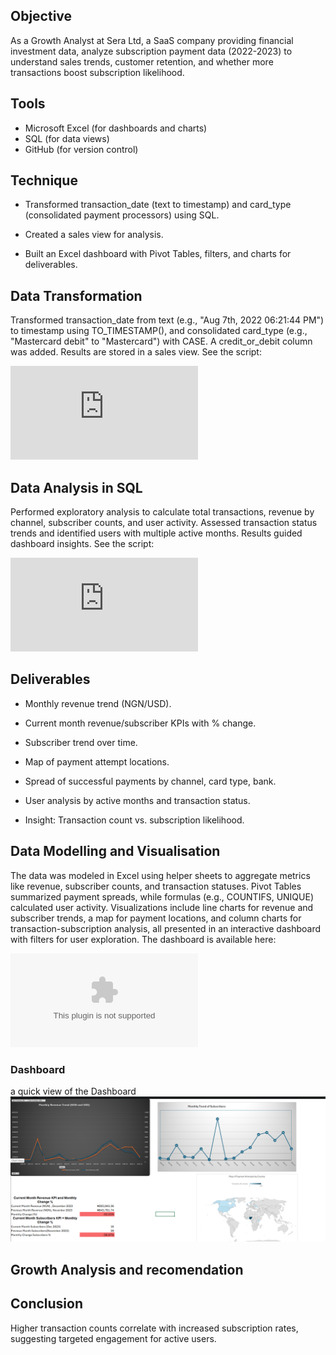 ## Objective

As a Growth Analyst at Sera Ltd, a SaaS company providing financial investment data, analyze subscription payment data (2022-2023) to understand sales trends, customer retention, and whether more transactions boost subscription likelihood.


## Tools

- Microsoft Excel (for dashboards and charts)
- SQL (for data views)
- GitHub (for version control)

## Technique

- Transformed transaction_date (text to timestamp) and card_type (consolidated payment processors) using SQL.

- Created a sales view for analysis.

- Built an Excel dashboard with Pivot Tables, filters, and charts for deliverables.


## Data Transformation
Transformed transaction_date from text (e.g., "Aug 7th, 2022 06:21:44 PM") to timestamp using TO_TIMESTAMP(), and consolidated card_type (e.g., "Mastercard debit" to "Mastercard") with CASE. A credit_or_debit column was added. Results are stored in a sales view. See the script:

![Data transformation in SQL](https://github.com/David-S15/Sera-Growth-Analysis/blob/main/data_transformations.sql)

## Data Analysis in SQL
Performed exploratory analysis to calculate total transactions, revenue by channel, subscriber counts, and user activity. Assessed transaction status trends and identified users with multiple active months. Results guided dashboard insights. See the script:

![Data Analysis in SQL](https://github.com/David-S15/Sera-Growth-Analysis/blob/main/data_analysis_sera_payments.sql)


## Deliverables

- Monthly revenue trend (NGN/USD).

- Current month revenue/subscriber KPIs with % change.

- Subscriber trend over time.

- Map of payment attempt locations.

- Spread of successful payments by channel, card type, bank.

- User analysis by active months and transaction status.

- Insight: Transaction count vs. subscription likelihood.

 ## Data Modelling and Visualisation

The data was modeled in Excel using helper sheets to aggregate metrics like revenue, subscriber counts, and transaction statuses. Pivot Tables summarized payment spreads, while formulas (e.g., COUNTIFS, UNIQUE) calculated user activity. Visualizations include line charts for revenue and subscriber trends, a map for payment locations, and column charts for transaction-subscription analysis, all presented in an interactive dashboard with filters for user exploration. The dashboard is available here:

![Data Modelling and Visualisation](https://github.com/David-S15/Sera-Growth-Analysis/blob/main/Sales_data.csv.xlsx)

### Dashboard
a quick view of the Dashboard
![Dashboard](https://github.com/David-S15/Sera-Growth-Analysis/blob/main/Dashboard.png)

## Growth Analysis and recomendation

## Conclusion

Higher transaction counts correlate with increased subscription rates, suggesting targeted engagement for active users.
